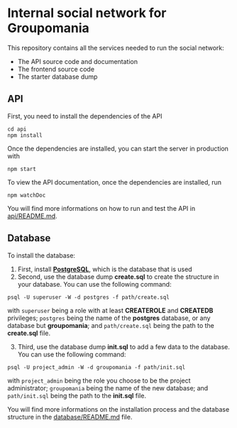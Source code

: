 # Internal social network for Groupomania

This repository contains all the services needed to run the social network:

-   The API source code and documentation
-   The frontend source code
-   The starter database dump

## API

First, you need to install the dependencies of the API

```
cd api
npm install
```

Once the dependencies are installed, you can start the server in production with

```
npm start
```

To view the API documentation, once the dependencies are installed, run

```
npm watchDoc
```

You will find more informations on how to run and test the API in [api/README.md](./api/README.md).

## Database

To install the database:

1. First, install **[PostgreSQL](https://www.postgresql.org/)**, which is the database that is used
2. Second, use the database dump **create.sql** to create the structure in your database. You can use the following command:

```
psql -U superuser -W -d postgres -f path/create.sql
```

with `superuser` being a role with at least **CREATEROLE** and **CREATEDB** privileges; `postgres` being the name of the **postgres** database, or any database but **groupomania**; and `path/create.sql` being the path to the **create.sql** file.

3. Third, use the database dump **init.sql** to add a few data to the database. You can use the following command:

```
psql -U project_admin -W -d groupomania -f path/init.sql
```

with `project_admin` being the role you choose to be the project administrator; `groupomania` being the name of the new database; and `path/init.sql` being the path to the **init.sql** file.

You will find more informations on the installation process and the database structure in the [database/README.md](./database/READMEmd) file.
